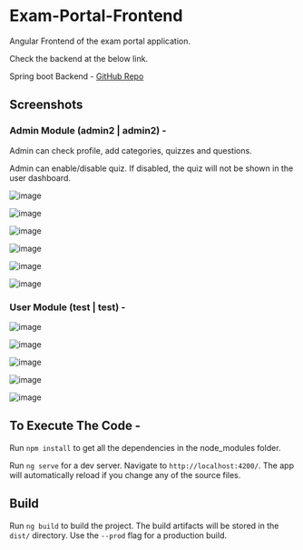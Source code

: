 # Exam-Portal-Frontend

Angular Frontend of the exam portal application.

Check the backend at the below link.

Spring boot Backend - [GitHub Repo](https://github.com/neeru-1997/Exam-Portal-Backend) 

## Screenshots

### Admin Module (admin2 | admin2) - 

Admin can check profile, add categories, quizzes and questions. 

Admin can enable/disable quiz. If disabled, the quiz will not be shown in the user dashboard.

![image](https://user-images.githubusercontent.com/34072232/128748668-16e1d7f4-1f77-4103-9654-4eab2e452873.png)

![image](https://user-images.githubusercontent.com/34072232/128749320-c3f76a6c-7eb0-4bb3-aa5a-aefb506853a9.png)

![image](https://user-images.githubusercontent.com/34072232/128749539-f7405c2b-1e28-47ea-8721-2fb903a8416f.png)

![image](https://user-images.githubusercontent.com/34072232/128749585-0f7ddb3b-98ce-4e45-9ade-64f465aed6fd.png)

![image](https://user-images.githubusercontent.com/34072232/128749716-9a0c8413-3d18-4b07-a2ee-47ad948ff91c.png)

![image](https://user-images.githubusercontent.com/34072232/128749784-eff47833-7e79-4d43-bedf-737f0725e302.png)

### User Module (test | test) - 

![image](https://user-images.githubusercontent.com/34072232/128749934-4a835fed-b256-4c6e-ab45-181f29caddc1.png)

![image](https://user-images.githubusercontent.com/34072232/128750001-50c7a166-64b3-42d2-8e60-0d55f3199375.png)

![image](https://user-images.githubusercontent.com/34072232/128750049-b31406eb-cc8a-4e9e-b16b-8f4af40d037e.png)

![image](https://user-images.githubusercontent.com/34072232/128750109-f285da24-76f3-46b2-9db3-9ebe3c7cf3bf.png)

![image](https://user-images.githubusercontent.com/34072232/128750154-34ebf88f-c1c8-452f-80af-cf97f18eb8cc.png)

## To Execute The Code - 

Run `npm install` to get all the dependencies in the node_modules folder. 

Run `ng serve` for a dev server. Navigate to `http://localhost:4200/`. The app will automatically reload if you change any of the source files.

## Build

Run `ng build` to build the project. The build artifacts will be stored in the `dist/` directory. Use the `--prod` flag for a production build.

